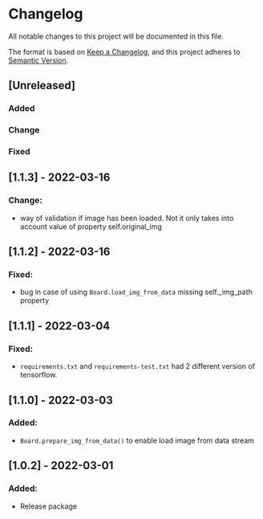 # Changelog
All notable changes to this project will be documented in this file.

The format is based on [Keep a Changelog](https://keepachangelog.com/en/1.0.0/), and this project adheres to [Semantic Version](https://semver.org/spec/v2.0.0.html).

## [Unreleased]
### Added

### Change

### Fixed

## [1.1.3] - 2022-03-16
### Change:
- way of validation if image has been loaded. Not it only takes into account value of property self.original_img

## [1.1.2] - 2022-03-16
### Fixed:
- bug in case of using `Board.load_img_from_data` missing self._img_path property

## [1.1.1] - 2022-03-04
### Fixed:
- `requirements.txt` and `requirements-test.txt` had 2 different version of tensorflow.


## [1.1.0] - 2022-03-03
### Added:
- `Board.prepare_img_from_data()` to enable load image from data stream

## [1.0.2] - 2022-03-01
### Added:
- Release package